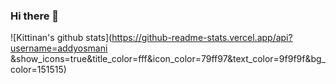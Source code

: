 ### Hi there 👋

![Kittinan's github stats](https://github-readme-stats.vercel.app/api?username=addyosmani
&show_icons=true&title_color=fff&icon_color=79ff97&text_color=9f9f9f&bg_color=151515)

<!--
**iravitejakumar/iravitejakumar** is a ✨ _special_ ✨ repository because its `README.md` (this file) appears on your GitHub profile.

Here are some ideas to get you started:

- 🔭 I’m currently working on ...
- 🌱 I’m currently learning ...
- 👯 I’m looking to collaborate on ...
- 🤔 I’m looking for help with ...
- 💬 Ask me about ...
- 📫 How to reach me: ...
- 😄 Pronouns: ...
- ⚡ Fun fact: ...
-->
